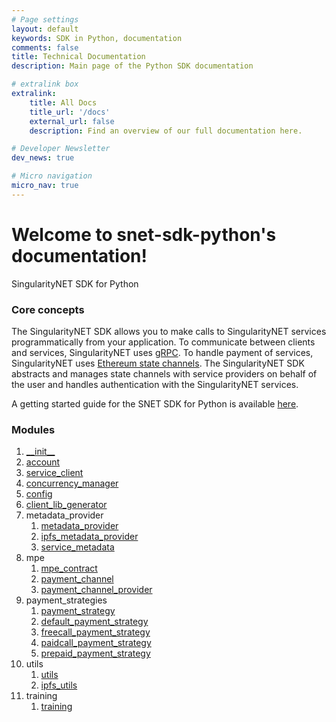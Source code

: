 ```yaml
---
# Page settings
layout: default
keywords: SDK in Python, documentation
comments: false
title: Technical Documentation
description: Main page of the Python SDK documentation

# extralink box
extralink:
    title: All Docs
    title_url: '/docs'
    external_url: false
    description: Find an overview of our full documentation here.

# Developer Newsletter
dev_news: true

# Micro navigation
micro_nav: true
---
```

# Welcome to snet-sdk-python's documentation!

SingularityNET SDK for Python

### Core concepts

The SingularityNET SDK allows you to make calls to SingularityNET services programmatically from your application.
To communicate between clients and services, SingularityNET uses [gRPC](https://grpc.io/).
To handle payment of services, SingularityNET uses [Ethereum state channels](https://dev.singularitynet.io/docs/concepts/multi-party-escrow/).
The SingularityNET SDK abstracts and manages state channels with service providers on behalf of the user and handles authentication with the SingularityNET services.

A getting started guide for the SNET SDK for Python is available [here](https://github.com/singnet/snet-sdk-python/blob/master/README.md).

### Modules

1. [\_\_init\_\_](main/init.md)
2. [account](docs/ai-consumers/python-sdk-tech-docs/account)
3. [service_client](main/service_client.md)
4. [concurrency_manager](main/concurrency_manager.md)
5. [config](main/config.md)
6. [client_lib_generator](main/client_lib_generator.md)
7. metadata_provider
   1. [metadata_provider](metadata_provider/metadata_provider.md)
   2. [ipfs_metadata_provider](metadata_provider/ipfs_metadata_provider.md)
   3. [service_metadata](metadata_provider/service_metadata.md)
8. mpe
   1. [mpe_contract](mpe/mpe_contract.md)
   2. [payment_channel](mpe/payment_channel.md)
   3. [payment_channel_provider](mpe/payment_channel_provider.md)
9. payment_strategies
   1. [payment_strategy](payment_strategies/payment_strategy.md)
   2. [default_payment_strategy](payment_strategies/default_payment_strategy.md)
   3. [freecall_payment_strategy](payment_strategies/freecall_payment_strategy.md)
   4. [paidcall_payment_strategy](payment_strategies/paidcall_payment_strategy.md)
   5. [prepaid_payment_strategy](payment_strategies/prepaid_payment_strategy.md)
10. utils
    1. [utils](utils/utils.md)
    2. [ipfs_utils](utils/ipfs_utils.md)
11. training
    1. [training](training/training.md)



